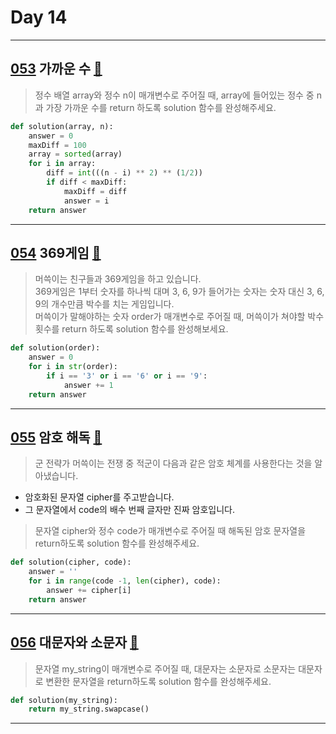 # Day 14

---

## [053] 가까운 수 [🔎][053]

> 정수 배열 array와 정수 n이 매개변수로 주어질 때,
> array에 들어있는 정수 중 n과 가장 가까운 수를 return 하도록 solution 함수를 완성해주세요.

```python
def solution(array, n):
    answer = 0
    maxDiff = 100
    array = sorted(array)
    for i in array:
        diff = int(((n - i) ** 2) ** (1/2))
        if diff < maxDiff:
            maxDiff = diff
            answer = i
    return answer
```

---

## [054] 369게임 [🔎][054]

> 머쓱이는 친구들과 369게임을 하고 있습니다.  
> 369게임은 1부터 숫자를 하나씩 대며 3, 6, 9가 들어가는 숫자는 숫자 대신 3, 6, 9의 개수만큼 박수를 치는 게임입니다.  
> 머쓱이가 말해야하는 숫자 order가 매개변수로 주어질 때,
> 머쓱이가 쳐야할 박수 횟수를 return 하도록 solution 함수를 완성해보세요.

```python
def solution(order):
    answer = 0
    for i in str(order):
        if i == '3' or i == '6' or i == '9':
            answer += 1
    return answer
```

---

## [055] 암호 해독 [🔎][055]

> 군 전략가 머쓱이는 전쟁 중 적군이 다음과 같은 암호 체계를 사용한다는 것을 알아냈습니다.

- 암호화된 문자열 cipher를 주고받습니다.
- 그 문자열에서 code의 배수 번째 글자만 진짜 암호입니다.

> 문자열 cipher와 정수 code가 매개변수로 주어질 때 해독된 암호 문자열을 return하도록 solution 함수를 완성해주세요.

```python
def solution(cipher, code):
    answer = ''
    for i in range(code -1, len(cipher), code):
        answer += cipher[i]
    return answer
```

---

## [056] 대문자와 소문자 [🔎][056]

> 문자열 my_string이 매개변수로 주어질 때,
> 대문자는 소문자로 소문자는 대문자로 변환한 문자열을 return하도록 solution 함수를 완성해주세요.

```python
def solution(my_string):
    return my_string.swapcase()
```

---

[053]: https://school.programmers.co.kr/learn/courses/30/lessons/120890
[054]: https://school.programmers.co.kr/learn/courses/30/lessons/120891
[055]: https://school.programmers.co.kr/learn/courses/30/lessons/120892
[056]: https://school.programmers.co.kr/learn/courses/30/lessons/120893
